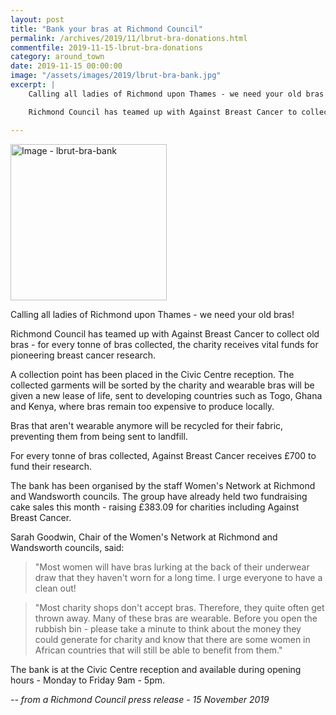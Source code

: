 ```yaml
---
layout: post
title: "Bank your bras at Richmond Council"
permalink: /archives/2019/11/lbrut-bra-donations.html
commentfile: 2019-11-15-lbrut-bra-donations
category: around_town
date: 2019-11-15 00:00:00
image: "/assets/images/2019/lbrut-bra-bank.jpg"
excerpt: |
    Calling all ladies of Richmond upon Thames - we need your old bras!

    Richmond Council has teamed up with Against Breast Cancer to collect old bras - for every tonne of bras collected, the charity receives vital funds for pioneering breast cancer research.

---
```

<a href="/assets/images/2019/lbrut-bra-bank.jpg" title="Click for a larger image"><img src="/assets/images/2019/lbrut-bra-bank-thumb.jpg" width="250" alt="Image - lbrut-bra-bank"  class="photo right"/></a>

Calling all ladies of Richmond upon Thames - we need your old bras!

Richmond Council has teamed up with Against Breast Cancer to collect old bras - for every tonne of bras collected, the charity receives vital funds for pioneering breast cancer research.

A collection point has been placed in the Civic Centre reception. The collected garments will be sorted by the charity and wearable bras will be given a new lease of life, sent to developing countries such as Togo, Ghana and Kenya, where bras remain too expensive to produce locally.

Bras that aren't wearable anymore will be recycled for their fabric, preventing them from being sent to landfill.

For every tonne of bras collected, Against Breast Cancer receives &pound;700 to fund their research.

The bank has been organised by the staff Women's Network at Richmond and Wandsworth councils. The group have already held two fundraising cake sales this month - raising &pound;383.09 for charities including Against Breast Cancer.

Sarah Goodwin, Chair of the Women's Network at Richmond and Wandsworth councils, said:

> "Most women will have bras lurking at the back of their underwear draw that they haven't worn for a long time. I urge everyone to have a clean out!

> "Most charity shops don't accept bras. Therefore, they quite often get thrown away. Many of these bras are wearable. Before you open the rubbish bin - please take a minute to think about the money they could generate for charity and know that there are some women in African countries that will still be able to benefit from them."

The bank is at the Civic Centre reception and available during opening hours - Monday to Friday 9am - 5pm.


<cite>-- from a Richmond Council press release - 15 November 2019</cite>
